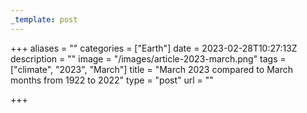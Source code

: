 ```yaml
---
_template: post
---
```




+++
aliases = ""
categories = ["Earth"]
date = 2023-02-28T10:27:13Z
description = ""
image = "/images/article-2023-march.png"
tags = ["climate", "2023", "March"]
title = "March 2023 compared to March months from 1922 to 2022"
type = "post"
url = ""

+++
